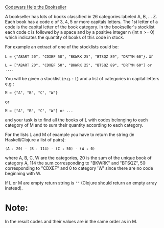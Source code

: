 [Codewars Help the Bookseller](https://www.codewars.com/kata/54dc6f5a224c26032800005c)

A bookseller has lots of books classified in 26 categories labeled A, B, ... Z. Each book has a code c of 3, 4, 5 or more capitals letters. The 1st letter of a code is the capital letter of the book category. In the bookseller's stocklist each code c is followed by a space and by a positive integer n (int n >= 0) which indicates the quantity of books of this code in stock.

For example an extract of one of the stocklists could be:

```L = {"ABART 20", "CDXEF 50", "BKWRK 25", "BTSQZ 89", "DRTYM 60"}.```
or

```L = ["ABART 20", "CDXEF 50", "BKWRK 25", "BTSQZ 89", "DRTYM 60"] or ....```

You will be given a stocklist (e.g. : L) and a list of categories in capital letters e.g :

  ```M = {"A", "B", "C", "W"}```

or

  ```M = ["A", "B", "C", "W"] or ...```

and your task is to find all the books of L with codes belonging to each category of M and to sum their quantity according to each category.

For the lists L and M of example you have to return the string (in Haskell/Clojure a list of pairs):

  ```(A : 20) - (B : 114) - (C : 50) - (W : 0)```
  
where A, B, C, W are the categories, 20 is the sum of the unique book of category A, 114 the sum corresponding to "BKWRK" and "BTSQZ", 50 corresponding to "CDXEF" and 0 to category 'W' since there are no code beginning with W.

If L or M are empty return string is `""` (Clojure should return an empty array instead).

# Note:
In the result codes and their values are in the same order as in M.